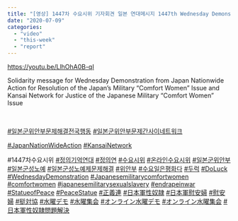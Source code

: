 ```yaml
---
title: "[영상] 1447차 수요시위 기자회견 일본 연대메시지 1447th Wednesday Demonstration Press Conference Message from Japan"
date: "2020-07-09"
categories: 
  - "video"
  - "this-week"
  - "report"
---
```


https://youtu.be/LlhOhA0B-qI

Solidarity message for Wednesday Demonstration from Japan Nationwide Action for Resolution of the Japan’s Military “Comfort Women” Issue and Kansai Network for Justice of the Japanese Military “Comfort Women” Issue

​

[#일본군위안부문제해결전국행동](https://blog.naver.com/PostListByTagName.nhn?blogId=war_women&encodedTagName=%EC%9D%BC%EB%B3%B8%EA%B5%B0%EC%9C%84%EC%95%88%EB%B6%80%EB%AC%B8%EC%A0%9C%ED%95%B4%EA%B2%B0%EC%A0%84%EA%B5%AD%ED%96%89%EB%8F%99) [#일본군위안부문제간사이네트워크](https://blog.naver.com/PostListByTagName.nhn?blogId=war_women&encodedTagName=%EC%9D%BC%EB%B3%B8%EA%B5%B0%EC%9C%84%EC%95%88%EB%B6%80%EB%AC%B8%EC%A0%9C%EA%B0%84%EC%82%AC%EC%9D%B4%EB%84%A4%ED%8A%B8%EC%9B%8C%ED%81%AC)

[#JapanNationWideAction](https://blog.naver.com/PostListByTagName.nhn?blogId=war_women&encodedTagName=JapanNationWideAction) [#KansaiNetwork](https://blog.naver.com/PostListByTagName.nhn?blogId=war_women&encodedTagName=KansaiNetwork)

​#1447차수요시위 [#정의기억연대](https://blog.naver.com/PostListByTagName.nhn?blogId=war_women&encodedTagName=%EC%A0%95%EC%9D%98%EA%B8%B0%EC%96%B5%EC%97%B0%EB%8C%80) [#정의연](https://blog.naver.com/PostListByTagName.nhn?blogId=war_women&encodedTagName=%EC%A0%95%EC%9D%98%EC%97%B0) [#수요시위](https://blog.naver.com/PostListByTagName.nhn?blogId=war_women&encodedTagName=%EC%88%98%EC%9A%94%EC%8B%9C%EC%9C%84) [#온라인수요시위](https://blog.naver.com/PostListByTagName.nhn?blogId=war_women&encodedTagName=%EC%98%A8%EB%9D%BC%EC%9D%B8%EC%88%98%EC%9A%94%EC%8B%9C%EC%9C%84) [#일본군위안부](https://blog.naver.com/PostListByTagName.nhn?blogId=war_women&encodedTagName=%EC%9D%BC%EB%B3%B8%EA%B5%B0%EC%9C%84%EC%95%88%EB%B6%80) [#일본군성노예](https://blog.naver.com/PostListByTagName.nhn?blogId=war_women&encodedTagName=%EC%9D%BC%EB%B3%B8%EA%B5%B0%EC%84%B1%EB%85%B8%EC%98%88) [#일본군성노예제문제해결](https://blog.naver.com/PostListByTagName.nhn?blogId=war_women&encodedTagName=%EC%9D%BC%EB%B3%B8%EA%B5%B0%EC%84%B1%EB%85%B8%EC%98%88%EC%A0%9C%EB%AC%B8%EC%A0%9C%ED%95%B4%EA%B2%B0) [#위안부](https://blog.naver.com/PostListByTagName.nhn?blogId=war_women&encodedTagName=%EC%9C%84%EC%95%88%EB%B6%80) [#수요일은평화다](https://blog.naver.com/PostListByTagName.nhn?blogId=war_women&encodedTagName=%EC%88%98%EC%9A%94%EC%9D%BC%EC%9D%80%ED%8F%89%ED%99%94%EB%8B%A4) [#두럭](https://blog.naver.com/PostListByTagName.nhn?blogId=war_women&encodedTagName=%EB%91%90%EB%9F%AD) [#DoLuck](https://blog.naver.com/PostListByTagName.nhn?blogId=war_women&encodedTagName=DoLuck) [#WednesdayDemonstration](https://blog.naver.com/PostListByTagName.nhn?blogId=war_women&encodedTagName=WednesdayDemonstration) [#Japanesemilitarycomfortwomen](https://blog.naver.com/PostListByTagName.nhn?blogId=war_women&encodedTagName=Japanesemilitarycomfortwomen) [#comfortwomen](https://blog.naver.com/PostListByTagName.nhn?blogId=war_women&encodedTagName=comfortwomen) [#japanesemilitarysexualslavery](https://blog.naver.com/PostListByTagName.nhn?blogId=war_women&encodedTagName=japanesemilitarysexualslavery) [#endrapeinwar](https://blog.naver.com/PostListByTagName.nhn?blogId=war_women&encodedTagName=endrapeinwar) [#StatueofPeace](https://blog.naver.com/PostListByTagName.nhn?blogId=war_women&encodedTagName=StatueofPeace) [#PeaceStatue](https://blog.naver.com/PostListByTagName.nhn?blogId=war_women&encodedTagName=PeaceStatue) [#正義連](https://blog.naver.com/PostListByTagName.nhn?blogId=war_women&encodedTagName=%E6%AD%A3%E7%BE%A9%E9%80%A3) [#日本軍性奴隷](https://blog.naver.com/PostListByTagName.nhn?blogId=war_women&encodedTagName=%E6%97%A5%E6%9C%AC%E8%BB%8D%E6%80%A7%E5%A5%B4%E9%9A%B7) [#日本軍慰安婦](https://blog.naver.com/PostListByTagName.nhn?blogId=war_women&encodedTagName=%E6%97%A5%E6%9C%AC%E8%BB%8D%E6%85%B0%E5%AE%89%E5%A9%A6) [#慰安婦](https://blog.naver.com/PostListByTagName.nhn?blogId=war_women&encodedTagName=%E6%85%B0%E5%AE%89%E5%A9%A6) [#挺対協](https://blog.naver.com/PostListByTagName.nhn?blogId=war_women&encodedTagName=%E6%8C%BA%E5%AF%BE%E5%8D%94) [#水曜デモ](https://blog.naver.com/PostListByTagName.nhn?blogId=war_women&encodedTagName=%E6%B0%B4%E6%9B%9C%E3%83%87%E3%83%A2) [#水曜集会](https://blog.naver.com/PostListByTagName.nhn?blogId=war_women&encodedTagName=%E6%B0%B4%E6%9B%9C%E9%9B%86%E4%BC%9A) [#オンライン水曜デモ](https://blog.naver.com/PostListByTagName.nhn?blogId=war_women&encodedTagName=%E3%82%AA%E3%83%B3%E3%83%A9%E3%82%A4%E3%83%B3%E6%B0%B4%E6%9B%9C%E3%83%87%E3%83%A2) [#オンライン水曜集会](https://blog.naver.com/PostListByTagName.nhn?blogId=war_women&encodedTagName=%E3%82%AA%E3%83%B3%E3%83%A9%E3%82%A4%E3%83%B3%E6%B0%B4%E6%9B%9C%E9%9B%86%E4%BC%9A) [#日本軍性奴隷問題解決](https://blog.naver.com/PostListByTagName.nhn?blogId=war_women&encodedTagName=%E6%97%A5%E6%9C%AC%E8%BB%8D%E6%80%A7%E5%A5%B4%E9%9A%B7%E5%95%8F%E9%A1%8C%E8%A7%A3%E6%B1%BA)
